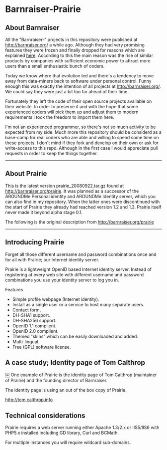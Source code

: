 # Barnraiser-Prairie

## About Barnraiser

All the "Barnraiser-" projects in this repository were published at http://barnraiser.org/ a while ago. Although they had very promising features they were frozen and finally dropped for reasons which are explained [here](http://barnraiser.org/signing_off). According to this the main reason was the rise of similar products by companies with sufficient economic power to attract more users than a small enthusiastic bunch of coders.

Today we know where that evolution led and there's a tendency to move away from data-miners back to software under personal control. Funny enough this was exactly the intention of all projects at http://barnraiser.org/. We could say they were just a bit too far ahead of their time.

Fortunately they left the code of their open source projects available on their website. In order to preserve it and with the hope that some experienced coders will pick them up and adjust them to modern requirements I took the freedom to import them here. 

I'm not an experienced programmer, so there's not so much activity to be expected from my side. Much more this repository should be considerd as a base-camp for real coders who are able and willing to spend some time on these projects. I don't mind if they fork and develop on their own or ask for write-access to this repo. Although in the first case I would appreciate pull requests in order to keep the things together.

---

## About Prairie

This is the latest version prairie_20080922.tar.gz found at http://barnraiser.org/prairie. It was planned as a successor of the AROUNDMe Personal identity and AROUNDMe Identity server, which you can also find in my repository. When the latter ones were discontinued with the start of Prairie they already had reached version 1.2 and 1.3. Prairie itself never made it beyond alpha stage 0.1. 

The following is the original description from http://barnraiser.org/prairie

----

## Introducing Prairie
Forget all those different username and password combinations once and for all with Prairie; our Internet identity server.

Prairie is a lightweight OpenID based Internet identity server. Instead of registering at every web site with different username and password combinations you use your identity server to log you in.

Features
  - Simple profile webpage (Internet identity).
  - Install as a single user or a service to host many separate users.
  - Contact form.
  - DH-SHA1 support.
  - DH-SHA256 support.
  - OpenID 1.1 complient.
  - OpenID 2.0 complient.
  - Themed "skins" which can be easily downloaded and added.
  - Multi-lingual.
  - Free (GPL) software license.

## A case study; Identity page of Tom Calthrop
￼
One example of Prairie is the identity page of Tom Calthrop (maintainer of Prairie) and the founding director of Barnraiser.

The identity page is using an out of the box copy of Prairie.

http://tom.calthrop.info

## Technical considerations
Prairie requires a web server running either Apache 1.3/2.x or IIS5/IIS6 with PHP5.x installed including GD library, Curl and BCMath.

For multiple instances you will require wildcard sub-domains.

